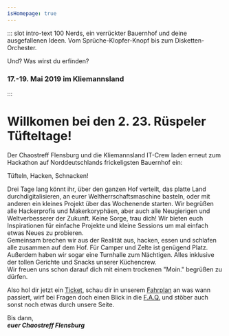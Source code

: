 ```yaml
---
isHomepage: true
---
```


::: slot intro-text
100 Nerds, ein verrückter Bauernhof und deine ausgefallenen Ideen. Vom Sprüche-Klopfer-Knopf bis zum Disketten-Orchester.   
   
Und? Was wirst du erfinden?
### 17.-19. Mai 2019 im Kliemannsland
:::


# Willkomen bei den 2. 23. Rüspeler Tüfteltage!

Der Chaostreff Flensburg und die Kliemannsland IT-Crew laden erneut zum Hackathon auf Norddeutschlands frickeligsten Bauernhof ein:  
   
Tüfteln, Hacken, Schnacken!   
   
Drei Tage lang könnt ihr, über den ganzen Hof verteilt, das platte Land durchdigitalisieren, an eurer Weltherrschaftsmaschine basteln, oder mit anderen ein kleines Projekt über das Wochenende starten. Wir begrüßen alle Hackerprofis und Makerkoryphäen, aber auch alle Neugierigen und Weltverbesserer der Zukunft. Keine Sorge, trau dich! Wir bieten euch Inspirationen für einfache Projekte und kleine Sessions um mal einfach etwas Neues zu probieren.   
Gemeinsam brechen wir aus der Realität aus, hacken, essen und schlafen alle zusammen auf dem Hof. Für Camper und Zelte ist genügend Platz. Außerdem haben wir sogar eine Turnhalle zum Nächtigen. Alles inklusive der tollen Gerichte und Snacks unserer Küchencrew.   
Wir freuen uns schon darauf dich mit einem trockenen "Moin." begrüßen zu dürfen.   
   
Also hol dir jetzt ein [Ticket](/tickets.html), schau dir in unserem [Fahrplan](/fahrplan.html) an was wann passiert, wirf bei Fragen doch einen Blick in die [F.A.Q.](/faq.html) und stöber auch sonst noch etwas durch unsere Seite.   
   
Bis dann,   
***euer Chaostreff Flensburg***

